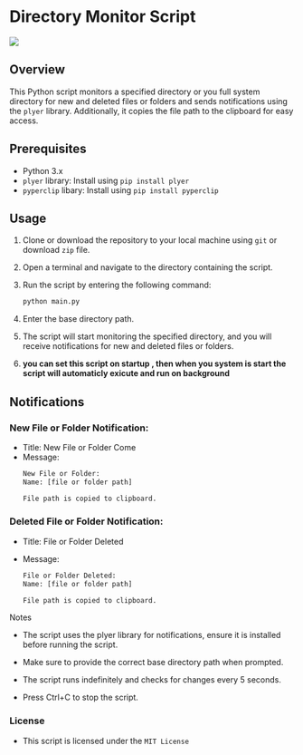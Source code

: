 # Directory Monitor Script

<p >
<img src="https://media.tenor.com/8EszoDmZaa8AAAAi/superman-flying.gif">
</>

## Overview

This Python script monitors a specified directory or you full system directory for new and deleted files or folders and sends notifications using the `plyer` library. Additionally, it copies the file path to the clipboard for easy access.

## Prerequisites

- Python 3.x
- `plyer` library: Install using `pip install plyer`
- `pyperclip` libary: Install using `pip install pyperclip`

## Usage

1. Clone or download the repository to your local machine using `git` or download `zip` file.

2. Open a terminal and navigate to the directory containing the script.

3. Run the script by entering the following command:

   ```bash
   python main.py
   
4. Enter the base directory path.

5. The script will start monitoring the specified directory, and you will receive notifications for new and deleted files or folders.
6. **you can set this script on startup , then when you system is start the script will automaticly exicute and run on background**


## Notifications

### New File or Folder Notification:
- Title: New File or Folder Come
- Message:
   ```bash
   New File or Folder:
   Name: [file or folder path]
   
   File path is copied to clipboard.
   ```

### Deleted File or Folder Notification:
- Title: File or Folder Deleted
- Message:

   ```bash
   File or Folder Deleted:
   Name: [file or folder path]
   
   File path is copied to clipboard.
   ```


Notes
- The script uses the plyer library for notifications, ensure it is installed before running the script.

- Make sure to provide the correct base directory path when prompted.

- The script runs indefinitely and checks for changes every 5 seconds.

- Press Ctrl+C to stop the script.

### License
- This script is licensed under the `MIT License`
